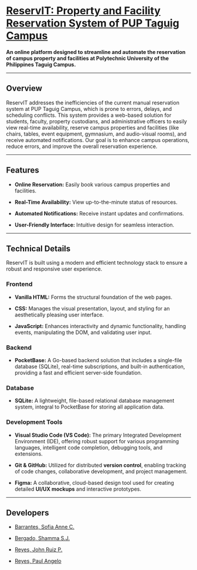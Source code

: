 # [ReservIT: Property and Facility Reservation System of PUP Taguig Campus](https://reservit.netlify.app/index.html)

**An online platform designed to streamline and automate the reservation of campus property and facilities at Polytechnic University of the Philippines Taguig Campus.**

---

## Overview

ReservIT addresses the inefficiencies of the current manual reservation system at PUP Taguig Campus, which is prone to errors, delays, and scheduling conflicts. This system provides a web-based solution for students, faculty, property custodians, and administrative officers to easily view real-time availability, reserve campus properties and facilities (like chairs, tables, event equipment, gymnasium, and audio-visual rooms), and receive automated notifications. Our goal is to enhance campus operations, reduce errors, and improve the overall reservation experience.

---

## Features

* **Online Reservation:** Easily book various campus properties and facilities.

* **Real-Time Availability:** View up-to-the-minute status of resources.

* **Automated Notifications:** Receive instant updates and confirmations.

* **User-Friendly Interface:** Intuitive design for seamless interaction.

---

## Technical Details

ReservIT is built using a modern and efficient technology stack to ensure a robust and responsive user experience.

### Frontend

* **Vanilla HTML:** Forms the structural foundation of the web pages.

* **CSS:** Manages the visual presentation, layout, and styling for an aesthetically pleasing user interface.

* **JavaScript:** Enhances interactivity and dynamic functionality, handling events, manipulating the DOM, and validating user input.

### Backend

* **PocketBase:** A Go-based backend solution that includes a single-file database (SQLite), real-time subscriptions, and built-in authentication, providing a fast and efficient server-side foundation.

### Database

* **SQLite:** A lightweight, file-based relational database management system, integral to PocketBase for storing all application data.

### Development Tools

* **Visual Studio Code (VS Code):** The primary Integrated Development Environment (IDE), offering robust support for various programming languages, intelligent code completion, debugging tools, and extensions.

* **Git & GitHub:** Utilized for distributed **version control**, enabling tracking of code changes, collaborative development, and project management.

* **Figma:** A collaborative, cloud-based design tool used for creating detailed **UI/UX mockups** and interactive prototypes.

---

## Developers

* [Barrantes, Sofia Anne C.](https://github.com/barrantes-sofiaanne)

* [Bergado, Shamma S.J.](https://github.com/bergado-shamma)

* [Reyes, John Ruiz P.](https://github.com/REYESJOHNRUIZ)

* [Reyes, Paul Angelo](https://github.com/Reyes-PaulAngelo)
